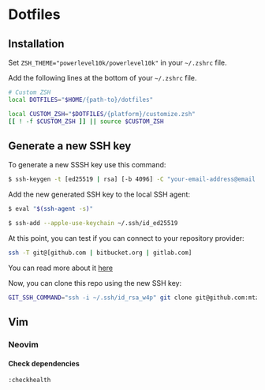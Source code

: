 # Dotfiles

## Installation

Set `ZSH_THEME="powerlevel10k/powerlevel10k"` in your `~/.zshrc` file.

Add the following lines at the bottom of your `~/.zshrc` file.

```bash
# Custom ZSH
local DOTFILES="$HOME/{path-to}/dotfiles"

local CUSTOM_ZSH="$DOTFILES/{platform}/customize.zsh"
[[ ! -f $CUSTOM_ZSH ]] || source $CUSTOM_ZSH
```

## Generate a new SSH key

To generate a new SSSH key use this command:

```bash
$ ssh-keygen -t [ed25519 | rsa] [-b 4096] -C "your-email-address@email.com" -f ~/.ssh/id_[ed25519 | rsa]
```

Add the new generated SSH key to the local SSH agent:

```bash
$ eval "$(ssh-agent -s)"

$ ssh-add --apple-use-keychain ~/.ssh/id_ed25519
```

At this point, you can test if you can connect to your repository provider:

```bash
ssh -T git@[github.com | bitbucket.org | gitlab.com]
```

You can read more about it [here][generating-a-new-ssh-key]

Now, you can clone this repo using the new SSH key:

```bash
GIT_SSH_COMMAND="ssh -i ~/.ssh/id_rsa_w4p" git clone git@github.com:mtzfactory/dotfiles.git
```

## Vim

### Neovim

#### Check dependencies

```bash
:checkhealth
```

[generating-a-new-ssh-key]: https://docs.github.com/en/authentication/connecting-to-github-with-ssh/generating-a-new-ssh-key-and-adding-it-to-the-ssh-agent
